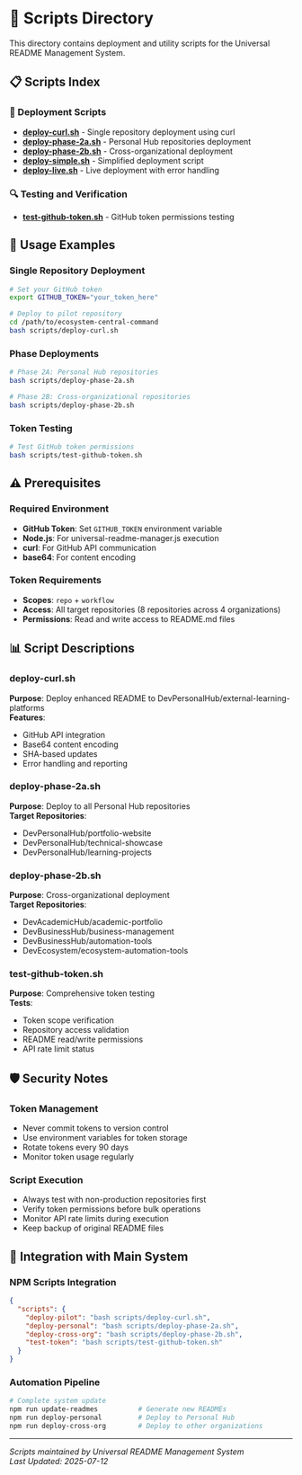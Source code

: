 # 🔧 Scripts Directory

This directory contains deployment and utility scripts for the Universal README Management System.

## 📋 Scripts Index

### 🚀 Deployment Scripts
- **[deploy-curl.sh](./deploy-curl.sh)** - Single repository deployment using curl
- **[deploy-phase-2a.sh](./deploy-phase-2a.sh)** - Personal Hub repositories deployment
- **[deploy-phase-2b.sh](./deploy-phase-2b.sh)** - Cross-organizational deployment
- **[deploy-simple.sh](./deploy-simple.sh)** - Simplified deployment script
- **[deploy-live.sh](./deploy-live.sh)** - Live deployment with error handling

### 🔍 Testing and Verification
- **[test-github-token.sh](./test-github-token.sh)** - GitHub token permissions testing

## 🎯 Usage Examples

### Single Repository Deployment
```bash
# Set your GitHub token
export GITHUB_TOKEN="your_token_here"

# Deploy to pilot repository
cd /path/to/ecosystem-central-command
bash scripts/deploy-curl.sh
```

### Phase Deployments
```bash
# Phase 2A: Personal Hub repositories
bash scripts/deploy-phase-2a.sh

# Phase 2B: Cross-organizational repositories  
bash scripts/deploy-phase-2b.sh
```

### Token Testing
```bash
# Test GitHub token permissions
bash scripts/test-github-token.sh
```

## ⚠️ Prerequisites

### Required Environment
- **GitHub Token**: Set `GITHUB_TOKEN` environment variable
- **Node.js**: For universal-readme-manager.js execution
- **curl**: For GitHub API communication
- **base64**: For content encoding

### Token Requirements
- **Scopes**: `repo` + `workflow`
- **Access**: All target repositories (8 repositories across 4 organizations)
- **Permissions**: Read and write access to README.md files

## 📊 Script Descriptions

### deploy-curl.sh
**Purpose**: Deploy enhanced README to DevPersonalHub/external-learning-platforms  
**Features**: 
- GitHub API integration
- Base64 content encoding
- SHA-based updates
- Error handling and reporting

### deploy-phase-2a.sh
**Purpose**: Deploy to all Personal Hub repositories  
**Target Repositories**:
- DevPersonalHub/portfolio-website
- DevPersonalHub/technical-showcase  
- DevPersonalHub/learning-projects

### deploy-phase-2b.sh
**Purpose**: Cross-organizational deployment  
**Target Repositories**:
- DevAcademicHub/academic-portfolio
- DevBusinessHub/business-management
- DevBusinessHub/automation-tools
- DevEcosystem/ecosystem-automation-tools

### test-github-token.sh
**Purpose**: Comprehensive token testing  
**Tests**:
- Token scope verification
- Repository access validation
- README read/write permissions
- API rate limit status

## 🛡️ Security Notes

### Token Management
- Never commit tokens to version control
- Use environment variables for token storage
- Rotate tokens every 90 days
- Monitor token usage regularly

### Script Execution
- Always test with non-production repositories first
- Verify token permissions before bulk operations
- Monitor API rate limits during execution
- Keep backup of original README files

## 🔄 Integration with Main System

### NPM Scripts Integration
```json
{
  "scripts": {
    "deploy-pilot": "bash scripts/deploy-curl.sh",
    "deploy-personal": "bash scripts/deploy-phase-2a.sh", 
    "deploy-cross-org": "bash scripts/deploy-phase-2b.sh",
    "test-token": "bash scripts/test-github-token.sh"
  }
}
```

### Automation Pipeline
```bash
# Complete system update
npm run update-readmes          # Generate new READMEs
npm run deploy-personal         # Deploy to Personal Hub
npm run deploy-cross-org        # Deploy to other organizations
```

---

*Scripts maintained by Universal README Management System*  
*Last Updated: 2025-07-12*